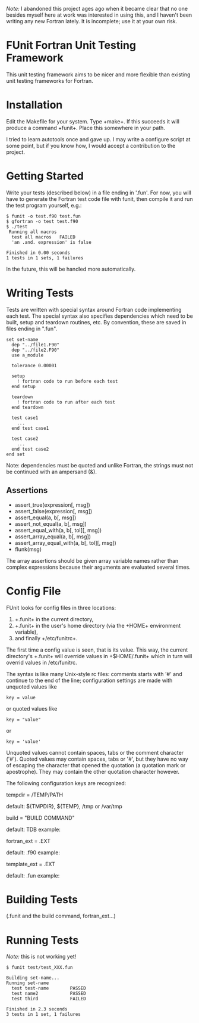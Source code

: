 *Note:* I abandoned this project ages ago when it became clear that no one besides myself here at work was interested in using this, and I haven't been writing any new Fortran lately.  It is incomplete; use it at your own risk.


FUnit Fortran Unit Testing Framework
====================================

This unit testing framework aims to be nicer and more flexible than existing unit testing frameworks for Fortran.


Installation
============

Edit the Makefile for your system.  Type +make+.  If this succeeds it will produce a command +funit+.  Place this somewhere in your path.

I tried to learn autotools once and gave up.  I may write a configure script at some point, but if you know how, I would accept a contribution to the project.


Getting Started
===============

Write your tests (described below) in a file ending in '.fun'.  For now, you will have to generate the Fortran test code file with funit, then compile it and run the test program yourself, e.g.:

    $ funit -o test.f90 test.fun
    $ gfortran -o test test.f90
    $ ./test
     Running all macros
      test all macros   FAILED
      'an .and. expression' is false
    
    Finished in 0.00 seconds
    1 tests in 1 sets, 1 failures

In the future, this will be handled more automatically.


Writing Tests
=============

Tests are written with special syntax around Fortran code implementing each test.  The special syntax also specifies dependencies which need to be built, setup and teardown routines, etc.  By convention, these are saved in files ending in ".fun".

    set set-name
      dep "../file1.F90"
      dep "../file2.F90"
      use a_module
    
      tolerance 0.00001

      setup
        ! fortran code to run before each test
      end setup
    
      teardown
        ! fortran code to run after each test
      end teardown
    
      test case1
        ...
      end test case1
    
      test case2
        ...
      end test case2
    end set

Note: dependencies must be quoted and unlike Fortran, the strings must not be continued with an ampersand (&).


Assertions
----------

- assert_true(expression[, msg])
- assert_false(expression[, msg])
- assert_equal(a, b[, msg])
- assert_not_equal(a, b[, msg])
- assert_equal_with(a, b[, tol][, msg])
- assert_array_equal(a, b[, msg])
- assert_array_equal_with(a, b[, tol][, msg])
- flunk(msg)

The array assertions should be given array variable names rather than complex expressions because their arguments are evaluated several times.


Config File
===========

FUnit looks for config files in three locations:

1. +.funit+ in the current directory,
2. +.funit+ in the user's home directory (via the +HOME+ environment variable),
3. and finally +/etc/funitrc+.

The first time a config value is seen, that is its value.  This way, the current directory's +.funit+ will override values in +$HOME/.funit+ which in turn will overrid values in /etc/funitrc.

The syntax is like many Unix-style rc files: comments starts with '#' and continue to the end of the line; configuration settings are made with unquoted values like

    key = value

or quoted values like

    key = "value"

or

    key = 'value'

Unquoted values cannot contain spaces, tabs or the comment character ('#').  Quoted values may contain spaces, tabs or '#', but they have no way of escaping the character that opened the quotation (a quotation mark or apostrophe).  They may contain the other quotation character however.

The following configuration keys are recognized:

tempdir = /TEMP/PATH

  default: ${TMPDIR}, ${TEMP}, /tmp or /var/tmp

build = "BUILD COMMAND"

  default: TDB
  example:

fortran_ext = .EXT

  default: .f90
  example:

template_ext = .EXT

  default: .fun
  example:


Building Tests
==============

(.funit and the build command, fortran_ext...)


Running Tests
=============

*Note:* this is not working yet!

    $ funit test/test_XXX.fun

    Building set-name...
    Running set-name
      test test-name        PASSED
      test name2            PASSED
      test third            FAILED
    
    Finished in 2.3 seconds
    3 tests in 1 set, 1 failures
